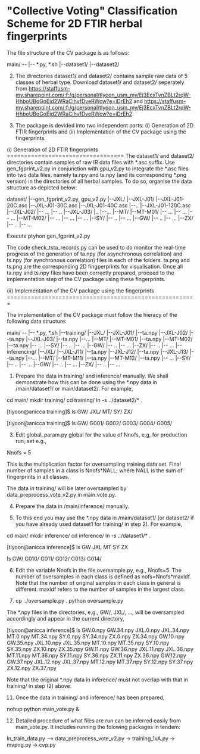 "Collective Voting" Classification Scheme for 2D FTIR herbal fingerprints
=========================================================================

The file structure of the CV package is as follows:

main/ --
	   |-- *.py, *.sh
	   |--dataset1/
	   |--dataset2/
	   
2. The directories dataset1/ and dataset2/ contains sample raw data of 5 classes of herbal type. Download dataset1/ and dataset2/ seperately from https://staffusm-my.sharepoint.com/:f:/g/personal/tlyoon_usm_my/Ej3EcxTvnZBLt2rqW-HhboUBoGoEjd2WRaCihvfDveRWcw?e=iDrEh2 and https://staffusm-my.sharepoint.com/:f:/g/personal/tlyoon_usm_my/Ej3EcxTvnZBLt2rqW-HhboUBoGoEjd2WRaCihvfDveRWcw?e=iDrEh2.

3. The package is devided into two independent parts: (i) Generation of 2D FTIR fingerprints and (ii) Implementation of the CV package using the fingerprints.

(i) Generation of 2D FTIR fingerprints
    ==================================
The dataset1/ and dataset2/ directories contain samples of raw IR data files with *.asc suffix. Use gen_fgprint_v2.py in conjunction with gpu_v2.py to integrate the *.asc files into two data files, namely ta.npy and ts.npy (and its corresponding *.png version) in the directories of all herbal samples. To do so, organise the data structure as depicted below:

 dataset/ 
		|--gen_fgprint_v2.py, gpu_v2.py
		|--JXL/
			|--JXL-J01/
					|--JXL-J01-20C.asc
					|--JXL-J01-30C.asc
					|--JXL-J01-40C.asc
					|--..
					|--JXL-J01-120C.asc
			|--JXL-J02/ 
					|-- ...
					|-- ..
			|--JXL-J03/
					|..
			|--...
		|--MT/
			|--MT-M01/
					|-- ...
					|-- ...
					|-- ...
			|--MT-M02/
					|-- ...
					|-- ...
					|-- ...
		|--SY/
			|-- ..
			|-- ...
		|--GW/
			|-- ..
			|-- ...
		|--ZX/
			|-- ..
			|-- ...

Execute 
	ptyhon gen_fgprint_v2.py

The code check_tsta_records.py can be used to do monitor the real-time progress of the generation of ta.npy (for asynchronous correlation) and ts.npy (for synchronous correlation) files in each of the folders. ta.png and ts.png are the corresponding 2D fingperprints for visualisation. Once all ta.npy and ts.npy files have been correctly prepared, proceed to the implementation step of the CV package using these fingerprints.


(ii) Implementation of the CV package using the fingerprints
     =======================================================
	 
The implementation of the CV package must follow the hieracy of the following data structure:

main/ --
	   |-- *.py, *.sh
	   |--training/
				|--JXL/
					|--JXL-J01/
							|--ta.npy
					|--JXL-J02/ 
							|--ta.npy
					|--JXL-J03/
							|--ta.npy
					|--...
				|--MT/
					|--MT-M01/
							|--ta.npy
					|--MT-M02/
							|--ta.npy
						|-- ...
				|--SY/
					|-- ..
					|-- ...
				|--GW/
					|-- ..
					|-- ...
				|--ZX/
					|-- ..
					|-- ...
		|--inferencing/
				|--JXL/
					|--JXL-J11/
							|--ta.npy
					|--JXL-J12/ 
							|--ta.npy
					|--JXL-J13/
							|--ta.npy
					|--...
				|--MT/
					|--MT-M11/
							|--ta.npy
					|--MT-M12/
							|--ta.npy
						|-- ...
				|--SY/
					|-- ..
					|-- ...
				|--GW/
					|-- ..
					|-- ...
				|--ZX/
					|-- ..
					|-- ...
			

1. Prepare the data in training/ and inference/ manually. We shall demonstrate how this can be done using the *.npy data in /main/dataset1/ or main/dataset2/. For example,

cd main/
mkdir training/
cd training/
ln -s ../dataset2/* .

[tlyoon@anicca training]$ ls
GW/  JXL/  MT/  SY/  ZX/

[tlyoon@anicca training]$ ls GW/
G001/  G002/  G003/  G004/  G005/ 

3. Edit global_param.py global for the value of Nnofs, e.g, for production run, set e.g.,

Nnofs = 5

This is the  multiplication factor for oversampling training data set. Final number of samples in a class is Nnofs*NALL; where NALL is the sum of fingerprints in all classes.

The data in training/ will be later oversampled by data_preprocess_vote_v2.py in main.vote.py. 

4. Prepare the data in /main/inference/ manually.

5. To this end you may use the *.npy data in /main/dataset1/ (or dataset2/ if you have already used dataset1 for training/ in step 2). For example,

cd main/
mkdir inference/
cd inference/
ln -s  ../dataset1/* .

[tlyoon@anicca inference]$ ls
GW  JXL  MT  SY  ZX

ls GW/
G010/  G011/  G012/  G013/  G014/

6. Edit the variable Nnofs in the file oversample.py, e.g., Nnofs=5. The number of oversamples in each class is defined as nofs=Nnofs*maxldf. Note that the number of original samples in each class in general is different. maxldf refers to the number of samples in the largest class.

7. cp ../oversample.py .
   python oversample.py

The *.npy files in the directories, e.g., GW/, JXL/, ..., will be oversampled accordingly and appear in the current directory, 

[tlyoon@anicca inference]$ ls
GW.0.npy   GW.34.npy  JXL.0.npy   JXL.34.npy  MT.0.npy   MT.34.npy  SY.0.npy   SY.34.npy  ZX.0.npy   ZX.34.npy
GW.10.npy  GW.35.npy  JXL.10.npy  JXL.35.npy  MT.10.npy  MT.35.npy  SY.10.npy  SY.35.npy  ZX.10.npy  ZX.35.npy
GW.11.npy  GW.36.npy  JXL.11.npy  JXL.36.npy  MT.11.npy  MT.36.npy  SY.11.npy  SY.36.npy  ZX.11.npy  ZX.36.npy
GW.12.npy  GW.37.npy  JXL.12.npy  JXL.37.npy  MT.12.npy  MT.37.npy  SY.12.npy  SY.37.npy  ZX.12.npy  ZX.37.npy

Note that the original *.npy data in inference/ must not overlap with that in training/ in step (2) above.


11. Once the data in training/ and inference/ has been prepared, 

nohup python main_vote.py &

12. Detailed procedure of what files are run can be inferred easily from main_vote.py. It includes running the folowing packages in tendem: 

ln_train_data.py --> data_preprocess_vote_v2.py  -> training_1vA.py -> mvpng.py -> cvp.py

